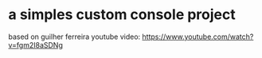 # a simples custom console project
based on guilher ferreira youtube video:
https://www.youtube.com/watch?v=fgm2I8aSDNg
